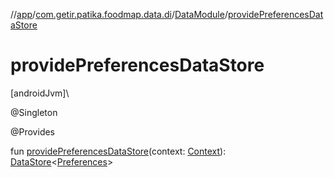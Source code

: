 //[app](../../../index.md)/[com.getir.patika.foodmap.data.di](../index.md)/[DataModule](index.md)/[providePreferencesDataStore](provide-preferences-data-store.md)

# providePreferencesDataStore

[androidJvm]\

@Singleton

@Provides

fun [providePreferencesDataStore](provide-preferences-data-store.md)(context: [Context](https://developer.android.com/reference/kotlin/android/content/Context.html)): [DataStore](https://developer.android.com/reference/kotlin/androidx/datastore/core/DataStore.html)&lt;[Preferences](https://developer.android.com/reference/kotlin/androidx/datastore/preferences/core/Preferences.html)&gt;
